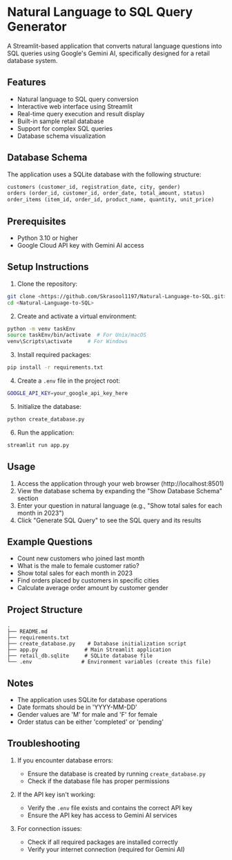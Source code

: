# Natural Language to SQL Query Generator

A Streamlit-based application that converts natural language questions into SQL queries using Google's Gemini AI, specifically designed for a retail database system.

## Features

- Natural language to SQL query conversion
- Interactive web interface using Streamlit
- Real-time query execution and result display
- Built-in sample retail database
- Support for complex SQL queries
- Database schema visualization

## Database Schema

The application uses a SQLite database with the following structure:

```sql
customers (customer_id, registration_date, city, gender)
orders (order_id, customer_id, order_date, total_amount, status)
order_items (item_id, order_id, product_name, quantity, unit_price)
```

## Prerequisites

- Python 3.10 or higher
- Google Cloud API key with Gemini AI access

## Setup Instructions

1. Clone the repository:
```bash
git clone <https://github.com/Skrasool1197/Natural-Language-to-SQL.git>
cd <Natural-Language-to-SQL>
```

2. Create and activate a virtual environment:
```bash
python -m venv taskEnv
source taskEnv/bin/activate  # For Unix/macOS
venv\Scripts\activate     # For Windows
```

3. Install required packages:
```bash
pip install -r requirements.txt
```

4. Create a `.env` file in the project root:
```bash
GOOGLE_API_KEY=your_google_api_key_here
```

5. Initialize the database:
```bash
python create_database.py
```

6. Run the application:
```bash
streamlit run app.py
```

## Usage

1. Access the application through your web browser (http://localhost:8501)
2. View the database schema by expanding the "Show Database Schema" section
3. Enter your question in natural language (e.g., "Show total sales for each month in 2023")
4. Click "Generate SQL Query" to see the SQL query and its results

## Example Questions

- Count new customers who joined last month
- What is the male to female customer ratio?
- Show total sales for each month in 2023
- Find orders placed by customers in specific cities
- Calculate average order amount by customer gender

## Project Structure

```
.
├── README.md
├── requirements.txt
├── create_database.py    # Database initialization script
├── app.py               # Main Streamlit application
├── retail_db.sqlite     # SQLite database file
└── .env                # Environment variables (create this file)
```

## Notes

- The application uses SQLite for database operations
- Date formats should be in 'YYYY-MM-DD'
- Gender values are 'M' for male and 'F' for female
- Order status can be either 'completed' or 'pending'

## Troubleshooting

1. If you encounter database errors:
   - Ensure the database is created by running `create_database.py`
   - Check if the database file has proper permissions

2. If the API key isn't working:
   - Verify the `.env` file exists and contains the correct API key
   - Ensure the API key has access to Gemini AI services

3. For connection issues:
   - Check if all required packages are installed correctly
   - Verify your internet connection (required for Gemini AI)
